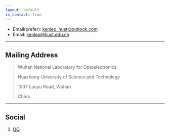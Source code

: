 ```yaml
---
layout: default
is_contact: true
---
```


* Email(prefer): [kenleo_hust@outlook.com](mailto:kenleo_hust@outlook.com)
* Email: [kenleo@hust.edu.cn](mailto:kenleo@hust.edu.cn)
---

## Mailing Address

> Wuhan National Laboratory for Optoelectronics
> 
> Huazhong University of Science and Technology
> 
> 1037 Luoyu Road, Wuhan
>
> China

---

## Social

1. [QQ](#1304431550)
